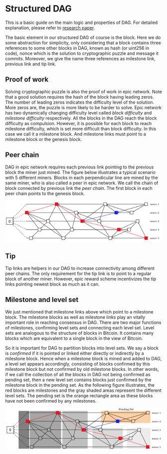 # Structured DAG

This is a basic guide on the main logic and properties of DAG. For detailed explanation, please refer to [research paper](https://arxiv.org/pdf/1901.02755.pdf).

The basic element in our structured DAG of course is the block. Here we do some abstraction for simplicity, only considering that a block contains three references to some other blocks in DAG, known as hash (or uint256 in code), nonce which is the solution to cryptographic puzzle and message it commits. Moreover, we give the name three references as milestone link, previous link and tip link.

## Proof of work

Solving cryptographic puzzle is also the proof of work in epic network. Note that a good solution requires the hash of the block having leading zeros. The number of leading zeros indicates the difficulty level of the solution. More zeros are, the puzzle is more likely to be harder to solve. Epic network has two dynamically changing difficulty level called *block difficulty* and *milestone difficulty* respectively. All the blocks in the DAG reach the block difficulty as compulsion. However, it is possible for each block to reach milestone difficulty, which is set more difficult than block difficulty. In this case we call it a milestone block. And milestone links must point to a milestone block or the genesis block.

## Peer chain

DAG in epic network requires each previous link pointing to the previous block the miner just mined. The figure below illustrates a typical scenario with 5 different miners. Blocks in each perpendicular line are mined by the same miner, who is also called a peer in epic network. We call the chain of block connected by previous link the *peer chain*. The first block in each peer chain points to the genesis block.

![Peer Chain Illustration](../.gitbook/assets/screenshot-2019-03-28-at-1.06.57-pm.png)

## Tip

Tip links are helpers in our DAG to increase connectivity among different peer chains. The only requirement for the tip link is to point to a regular block of another miner. However, epic reward scheme incentivizes the tip links pointing newest block as much as it can.

## Milestone and level set

We just mentioned that milestone links above which point to a milestone block. The milestone blocks as well as milestone links play an vitally important role in reaching consensus in DAG. There are two major functions of milestones, confirming level sets and connecting each level set. Level sets are analogous to the structure of blocks in Bitcoin. It contains many blocks which are equivalent to a single block in the view of Bitcoin. 

So it is important for DAG to partition blocks into level sets. We say a block is *confirmed* if it is pointed or linked either directly or indirectly by a milestone block. Hence when a milestone block is mined and added to DAG, a level set appears accordingly, consisting of blocks confirmed by this milestone block but not confirmed by old milestone blocks. In other words, if we call the collection of all the blocks in DAG not being confirmed as pending set, then a new level set contains blocks just confirmed by the milestone block in the pending set. As the following figure illustrates, the red blocks are milestones and the gray shaded areas represent the different level sets. The pending set is the orange rectangle area as these blocks have not been confirmed by any milestones.

![Sample Level Set](../.gitbook/assets/screenshot-2019-03-28-at-1.07.10-pm.png)

